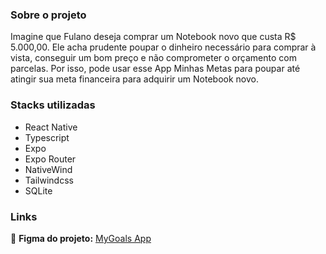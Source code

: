 ### Sobre o projeto

Imagine que Fulano deseja comprar um Notebook novo que custa R$ 5.000,00. Ele acha prudente poupar o dinheiro necessário para comprar à vista, conseguir um bom preço e não comprometer o orçamento com parcelas.
Por isso, pode usar esse App Minhas Metas para poupar até atingir sua meta financeira para adquirir um Notebook novo.

### Stacks utilizadas

- React Native
- Typescript
- Expo
- Expo Router
- NativeWind
- Tailwindcss
- SQLite

### Links

🔴 **Figma do projeto:** [MyGoals App](<https://www.figma.com/file/FHT732WqZRazWMjakJRjBG/MyGoals-App-(Community)-(Copy)?type=design&node-id=7-2&mode=design&t=V51yGiRZQApxe2op-0>)
